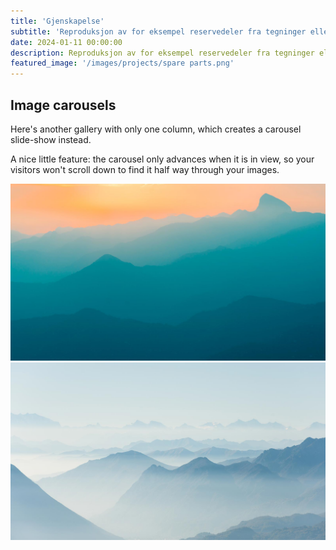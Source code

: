 ```yaml
---
title: 'Gjenskapelse'
subtitle: 'Reproduksjon av for eksempel reservedeler fra tegninger eller fysiske eksempler'
date: 2024-01-11 00:00:00
description: Reproduksjon av for eksempel reservedeler fra tegninger eller fysiske eksempler
featured_image: '/images/projects/spare parts.png'
---
```


## 



## Image carousels

Here's another gallery with only one column, which creates a carousel slide-show instead.

A nice little feature: the carousel only advances when it is in view, so your visitors won't scroll down to find it half way through your images.

<div class="gallery" data-columns="1">
	<img src="/images/demo/demo-landscape.jpg">
	<img src="/images/demo/demo-landscape-2.jpg">
</div>

